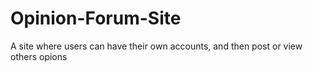 # Opinion-Forum-Site
A site where users can have their own accounts, and then post or view others opions
